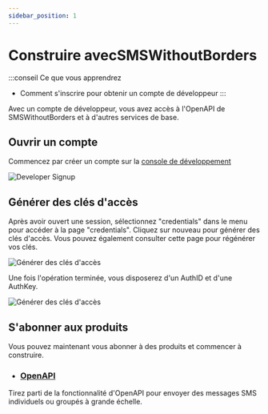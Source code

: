 ```yaml
---
sidebar_position: 1
---
```


# Construire avecSMSWithoutBorders

:::conseil Ce que vous apprendrez

* Comment s'inscrire pour obtenir un compte de développeur
:::

Avec un compte de développeur, vous avez accès à l'OpenAPI de SMSWithoutBorders et à d'autres services de base.

## Ouvrir un compte

Commencez par créer un compte sur la [console de développement](https://developers.smswithoutborders.com)

![Developer Signup](/img/dev_signup.png)

## Générer des clés d'accès

Après avoir ouvert une session, sélectionnez "credentials" dans le menu pour accéder à la page "credentials". Cliquez sur nouveau pour générer des clés d'accès. Vous pouvez également consulter cette page pour régénérer vos clés.

![Générer des clés d'accès](/img/dev_creds.png)

Une fois l'opération terminée, vous disposerez d'un AuthID et d'une AuthKey.

![Générer des clés d'accès](/img/dev_creds_generated.png)

## S'abonner aux produits

Vous pouvez maintenant vous abonner à des produits et commencer à construire.

* ### [OpenAPI](https://smswithoutborders-openapi.readthedocs.io/en/latest/)
Tirez parti de la fonctionnalité d'OpenAPI pour envoyer des messages SMS individuels ou groupés à grande échelle.









